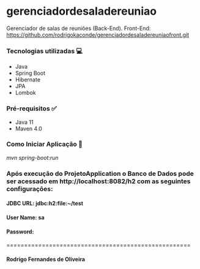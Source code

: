 # gerenciadordesaladereuniao
Gerenciador de salas de reuniões (Back-End).
Front-End: https://github.com/rodrigokaconde/gerenciadordesaladereuniaofront.git

### Tecnologias utilizadas :computer:
- Java
- Spring Boot
- Hibernate
- JPA
- Lombok

### Pré-requisitos :white_check_mark:
- Java 11
- Maven 4.0

### Como Iniciar Aplicação :rocket:
*mvn spring-boot:run*


### Após execução do ProjetoApplication o Banco de Dados pode ser acessado em http://localhost:8082/h2 com as seguintes configurações:
#### JDBC URL: jdbc:h2:file:~/test
#### User Name: sa
#### Password: 

====================================================
#### Rodrigo Fernandes de Oliveira
